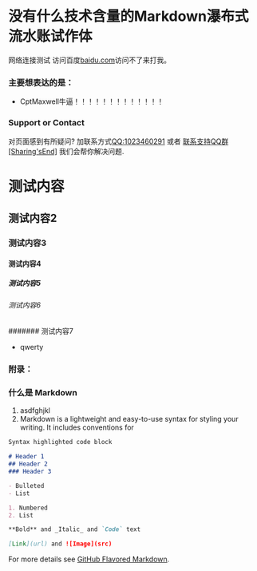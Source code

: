 # 没有什么技术含量的Markdown瀑布式流水账试作体

网络连接测试
访问百度[baidu.com](https://www.baidu.com)访问不了来打我。

### 主要想表达的是：

- CptMaxwell牛逼！！！！！！！！！！！！！

### Support or Contact

对页面感到有所疑问? 加联系方式[QQ:1023460291](https://qm.qq.com/cgi-bin/qm/qr?k=W5r1vAj19XCR-weGaFsOWJfxe9Co32Sg&noverify=0) 或者 [联系支持QQ群[Sharing'sEnd]](https://jq.qq.com/?_wv=1027&k=eYUOp8ZW) 我们会帮你解决问题.

# 测试内容
## 测试内容2
### 测试内容3
#### 测试内容4
##### 测试内容5
###### 测试内容6
####### 测试内容7
- qwerty

### 附录：

### 什么是 Markdown

1. asdfghjkl
2. Markdown is a lightweight and easy-to-use syntax for styling your writing. It includes conventions for

```markdown
Syntax highlighted code block

# Header 1
## Header 2
### Header 3

- Bulleted
- List

1. Numbered
2. List

**Bold** and _Italic_ and `Code` text

[Link](url) and ![Image](src)
```

For more details see [GitHub Flavored Markdown](https://guides.github.com/features/mastering-markdown/).
